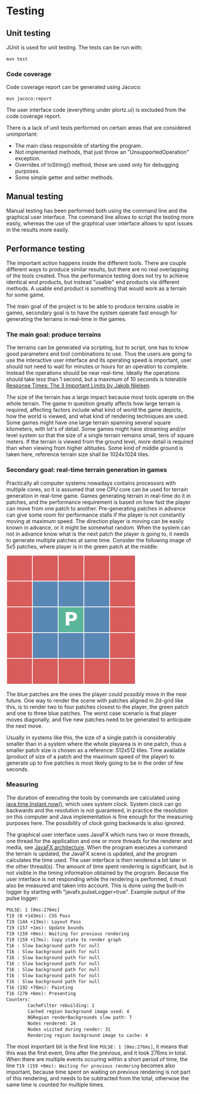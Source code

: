 # Testing

## Unit testing
JUnit is used for unit testing. The tests can be run with:
```
mvn test
```

### Code coverage
Code coverage report can be generated using Jacoco:
```
mvn jacoco:report
```
The user interface code (everything under plortz.ui) is excluded from the code coverage report.

There is a lack of unit tests performed on certain areas that are considered unimportant:
* The main class responsible of starting the program.
* Not implemented methods, that just throw an "UnsupportedOperation" exception.
* Overrides of toString() method, those are used only for debugging purposes.
* Some simple getter and setter methods.


## Manual testing
Manual testing has been performed both using the command line and the graphical user interface. The command line allows to script the testing more easily, whereas the use of the graphical user interface allows to spot issues in the results more easily.


## Performance testing
The important action happens inside the different tools. There are couple different ways to produce similar results, but there are no real overlapping of the tools created. Thus the performance testing does not try to achieve identical end products, but instead "usable" end products via different methods. A usable end product is something that would work as a terrain for some game.

The main goal of the project is to be able to produce terrains usable in games, secondary goal is to have the system operate fast enough for generating the terrains in real-time in the games.


### The main goal: produce terrains
The terrains can be generated via scripting, but to script, one has to know good parameters and tool combinations to use. Thus the users are going to use the interactive user interface and its operating speed is important, user should not need to wait for minutes or hours for an operation to complete. Instead the operations should be near real-time. Ideally the operations should take less than 1 second, but a maximum of 10 seconds is tolerable [Response Times: The 3 Important Limits by Jakob Nielsen](https://www.nngroup.com/articles/response-times-3-important-limits/).

The size of the terrain has a large impact because most tools operate on the whole terrain. The game in question greatly affects how large terrain is required, affecting factors include what kind of world the game depicts, how the world is viewed, and what kind of rendering techniques are used. Some games might have one large terrain spanning several square kilometers, with lot's of detail. Some games might have streaming and/or level system so that the size of a single terrain remains small, tens of square meters. If the terrain is viewed from the ground level, more detail is required than when viewing from higher altitudes. Some kind of middle ground is taken here, reference terrain size shall be 1024x1024 tiles.


### Secondary goal: real-time terrain generation in games
Practically all computer systems nowadays contains processors with multiple cores, so it is assumed that one CPU core can be used for terrain generation in real-time game. Games generating terrain in real-time do it in patches, and the performance requirement is based on how fast the player can move from one patch to another. Pre-generating patches in advance can give some room for performance stalls if the player is not constantly moving at maximum speed. The direction player is moving can be easily known in advance, or it might be somewhat random. When the system can not in advance know what is the next patch the player is going to, it needs to generate multiple patches at same time. Consider the following image of 5x5 patches, where player is in the green patch at the middle:

![Player in grid](player_in_grid.png)

The blue patches are the ones the player could possibly move in the near future. One way to render the scene with patches aligned in 2d-grid like this, is to render two to four patches closest to the player, the green patch and one to three blue patches. The worst case scenario is that player moves diagonally, and five new patches need to be generated to anticipate the next move.

Usually in systems like this, the size of a single patch is considerably smaller than in a system where the whole playarea is in one patch, thus a smaller patch size is chosen as a reference: 512x512 tiles. Time available (product of size of a patch and the maximum speed of the player) to generate up to five patches is most likely going to be in the order of few seconds.


### Measuring
The duration of executing the tools by commands are calculated using [java.time.Instant.now()](https://docs.oracle.com/en/java/javase/11/docs/api/java.base/java/time/Instant.html#now()), which uses system clock. System clock can go backwards and the resolution is not guaranteed, in practice the resolution on this computer and Java implementation is fine enough for the measuring purposes here. The possibility of clock going backwards is also ignored.

The graphical user interface uses JavaFX which runs two or more threads, one thread for the application and one or more threads for the renderer and media, see [JavaFX architecture](https://docs.oracle.com/javase/8/javafx/get-started-tutorial/jfx-architecture.htm#A1107438). When the program executes a command the terrain is updated, the JavaFX scene is updated, and the program calculates the time used. The user interface is then rendered a bit later in the other thread(s). The amount of time spent rendering is significant, but is not visible in the timing information obtained by the program. Because the user interface is not responding while the rendering is performed, it must also be measured and taken into account. This is done using the built-in logger by starting with "javafx.pulseLogger=true". Example output of the pulse logger:
```
PULSE: 1 [0ms:276ms]
T19 (0 +143ms): CSS Pass
T19 (144 +13ms): Layout Pass
T19 (157 +1ms): Update bounds
T19 (159 +0ms): Waiting for previous rendering
T19 (159 +17ms): Copy state to render graph
T16 : Slow background path for null
T16 : Slow background path for null
T16 : Slow background path for null
T16 : Slow background path for null
T16 : Slow background path for null
T16 : Slow background path for null
T16 : Slow background path for null
T16 (192 +78ms): Painting
T16 (270 +6ms): Presenting
Counters:
        CacheFilter rebuilding: 1
        Cached region background image used: 4
        NGRegion renderBackgrounds slow path: 7
        Nodes rendered: 24
        Nodes visited during render: 31
        Rendering region background image to cache: 4
```
The most important bit is the first line ```PULSE: 1 [0ms:276ms]```, it means that this was the first event, 0ms after the previous, and it took 276ms in total. When there are multiple events occuring within a short period of time, the line ```T19 (159 +0ms): Waiting for previous rendering``` becomes also important, because time spent on waiting on previous rendering is not part of this rendering, and needs to be subtracted from the total, otherwise the same time is counted for multiple times.

